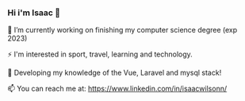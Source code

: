 ### Hi i'm Isaac 👋

🔭 I’m currently working on finishing my computer science degree (exp 2023)

⚡ I'm interested in sport, travel, learning and technology.

🌱 Developing my knowledge of the Vue, Laravel and mysql stack!

📫 You can reach me at: https://www.linkedin.com/in/isaacwilsonn/

